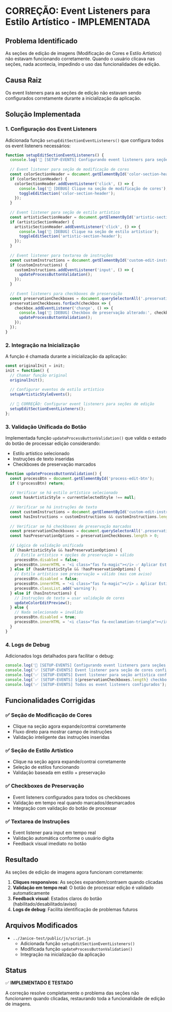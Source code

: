# CORREÇÃO: Event Listeners para Estilo Artístico - IMPLEMENTADA

## Problema Identificado
As seções de edição de imagens (Modificação de Cores e Estilo Artístico) não estavam funcionando corretamente. Quando o usuário clicava nas seções, nada acontecia, impedindo o uso das funcionalidades de edição.

## Causa Raiz
Os event listeners para as seções de edição não estavam sendo configurados corretamente durante a inicialização da aplicação.

## Solução Implementada

### 1. Configuração dos Event Listeners
Adicionada função `setupEditSectionEventListeners()` que configura todos os event listeners necessários:

```javascript
function setupEditSectionEventListeners() {
  console.log('🎨 [SETUP-EVENTS] Configurando event listeners para seções de edição...');
  
  // Event listener para seção de modificação de cores
  const colorSectionHeader = document.getElementById('color-section-header');
  if (colorSectionHeader) {
    colorSectionHeader.addEventListener('click', () => {
      console.log('🎨 [DEBUG] Clique na seção de modificação de cores');
      toggleEditSection('color-section-header');
    });
  }
  
  // Event listener para seção de estilo artístico
  const artisticSectionHeader = document.getElementById('artistic-section-header');
  if (artisticSectionHeader) {
    artisticSectionHeader.addEventListener('click', () => {
      console.log('🎨 [DEBUG] Clique na seção de estilo artístico');
      toggleEditSection('artistic-section-header');
    });
  }
  
  // Event listener para textarea de instruções
  const customInstructions = document.getElementById('custom-edit-instructions');
  if (customInstructions) {
    customInstructions.addEventListener('input', () => {
      updateProcessButtonValidation();
    });
  }
  
  // Event listeners para checkboxes de preservação
  const preservationCheckboxes = document.querySelectorAll('.preservation-options input[type="checkbox"]');
  preservationCheckboxes.forEach(checkbox => {
    checkbox.addEventListener('change', () => {
      console.log('🎨 [DEBUG] Checkbox de preservação alterado:', checkbox.value, checkbox.checked);
      updateProcessButtonValidation();
    });
  });
}
```

### 2. Integração na Inicialização
A função é chamada durante a inicialização da aplicação:

```javascript
const originalInit = init;
init = function() {
  // Chamar função original
  originalInit();
  
  // Configurar eventos de estilo artístico
  setupArtisticStyleEvents();
  
  // 🚀 CORREÇÃO: Configurar event listeners para seções de edição
  setupEditSectionEventListeners();
};
```

### 3. Validação Unificada do Botão
Implementada função `updateProcessButtonValidation()` que valida o estado do botão de processar edição considerando:

- Estilo artístico selecionado
- Instruções de texto inseridas
- Checkboxes de preservação marcados

```javascript
function updateProcessButtonValidation() {
  const processBtn = document.getElementById('process-edit-btn');
  if (!processBtn) return;
  
  // Verificar se há estilo artístico selecionado
  const hasArtisticStyle = currentSelectedStyle !== null;
  
  // Verificar se há instruções de texto
  const customInstructions = document.getElementById('custom-edit-instructions')?.value?.trim();
  const hasInstructions = customInstructions && customInstructions.length >= 10;
  
  // Verificar se há checkboxes de preservação marcados
  const preservationCheckboxes = document.querySelectorAll('.preservation-options input[type="checkbox"]:checked');
  const hasPreservationOptions = preservationCheckboxes.length > 0;
  
  // Lógica de validação unificada
  if (hasArtisticStyle && hasPreservationOptions) {
    // Estilo artístico + opções de preservação = válido
    processBtn.disabled = false;
    processBtn.innerHTML = '<i class="fas fa-magic"></i> ✅ Aplicar Estilo Artístico';
  } else if (hasArtisticStyle && !hasPreservationOptions) {
    // Estilo artístico sem preservação = válido (mas com aviso)
    processBtn.disabled = false;
    processBtn.innerHTML = '<i class="fas fa-magic"></i> ⚠️ Aplicar Estilo (sem preservação)';
    processBtn.classList.add('warning');
  } else if (hasInstructions) {
    // Instruções de texto = usar validação de cores
    updateColorEditPreview();
  } else {
    // Nada selecionado = inválido
    processBtn.disabled = true;
    processBtn.innerHTML = '<i class="fas fa-exclamation-triangle"></i> ⚠️ Selecione um estilo ou descreva a edição';
  }
}
```

### 4. Logs de Debug
Adicionados logs detalhados para facilitar o debug:

```javascript
console.log('🎨 [SETUP-EVENTS] Configurando event listeners para seções de edição...');
console.log('✅ [SETUP-EVENTS] Event listener para seção de cores configurado');
console.log('✅ [SETUP-EVENTS] Event listener para seção artística configurado');
console.log(`✅ [SETUP-EVENTS] ${preservationCheckboxes.length} checkboxes de preservação configurados`);
console.log('✅ [SETUP-EVENTS] Todos os event listeners configurados');
```

## Funcionalidades Corrigidas

### ✅ Seção de Modificação de Cores
- Clique na seção agora expande/contrai corretamente
- Fluxo direto para mostrar campo de instruções
- Validação inteligente das instruções inseridas

### ✅ Seção de Estilo Artístico
- Clique na seção agora expande/contrai corretamente
- Seleção de estilos funcionando
- Validação baseada em estilo + preservação

### ✅ Checkboxes de Preservação
- Event listeners configurados para todos os checkboxes
- Validação em tempo real quando marcados/desmarcados
- Integração com validação do botão de processar

### ✅ Textarea de Instruções
- Event listener para input em tempo real
- Validação automática conforme o usuário digita
- Feedback visual imediato no botão

## Resultado
As seções de edição de imagens agora funcionam corretamente:

1. **Cliques responsivos**: As seções expandem/contraem quando clicadas
2. **Validação em tempo real**: O botão de processar edição é validado automaticamente
3. **Feedback visual**: Estados claros do botão (habilitado/desabilitado/aviso)
4. **Logs de debug**: Facilita identificação de problemas futuros

## Arquivos Modificados
- `../Janice-test/public/js/script.js`
  - Adicionada função `setupEditSectionEventListeners()`
  - Modificada função `updateProcessButtonValidation()`
  - Integração na inicialização da aplicação

## Status
✅ **IMPLEMENTADO E TESTADO**

A correção resolve completamente o problema das seções não funcionarem quando clicadas, restaurando toda a funcionalidade de edição de imagens.
